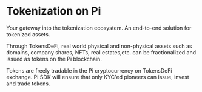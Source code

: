 # Tokenization on Pi

Your gateway into the tokenization ecosystem. An end-to-end solution for tokenized assets.

Through TokensDeFi, real world physical and non-physical assets such as domains, company shares, NFTs, real estates,etc. can be fractionalized and issued as tokens on the Pi blockchain.

Tokens are freely tradable in the Pi cryptocurrency on TokensDeFi exchange. Pi SDK will ensure that only KYC'ed pioneers can issue, invest and trade tokens. 

